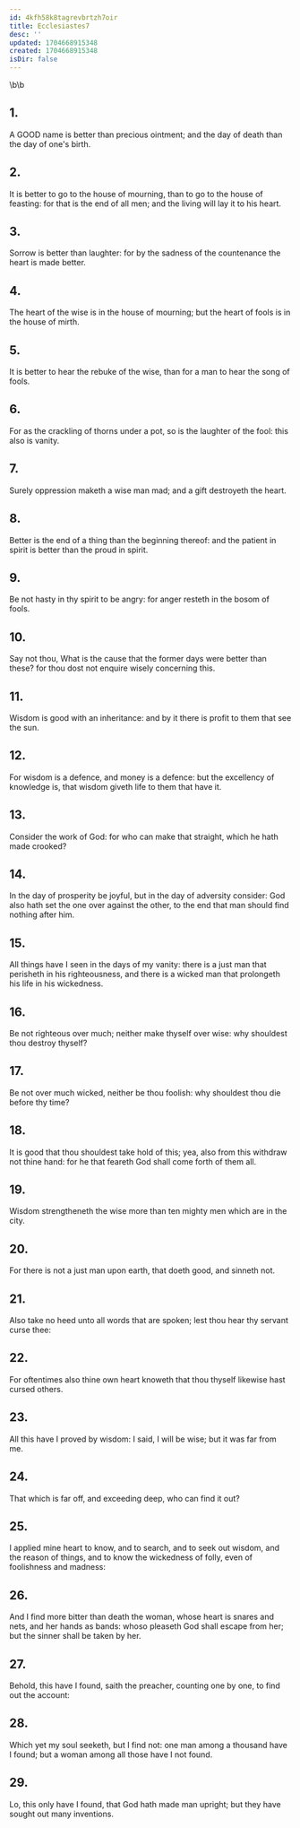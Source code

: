 ```yaml
---
id: 4kfh58k8tagrevbrtzh7oir
title: Ecclesiastes7
desc: ''
updated: 1704668915348
created: 1704668915348
isDir: false
---
```

\b\b
## 1.
A GOOD name is better than precious ointment; and the day of death than the day of one's birth.
## 2.
It is better to go to the house of mourning, than to go to the house of feasting: for that is the end of all men; and the living will lay it to his heart.
## 3.
Sorrow is better than laughter: for by the sadness of the countenance the heart is made better.
## 4.
The heart of the wise is in the house of mourning; but the heart of fools is in the house of mirth.
## 5.
It is better to hear the rebuke of the wise, than for a man to hear the song of fools.
## 6.
For as the crackling of thorns under a pot, so is the laughter of the fool: this also is vanity.
## 7.
Surely oppression maketh a wise man mad; and a gift destroyeth the heart.
## 8.
Better is the end of a thing than the beginning thereof: and the patient in spirit is better than the proud in spirit.
## 9.
Be not hasty in thy spirit to be angry: for anger resteth in the bosom of fools.
## 10.
Say not thou, What is the cause that the former days were better than these?  for thou dost not enquire wisely concerning this.
## 11.
Wisdom is good with an inheritance: and by it there is profit to them that see the sun.
## 12.
For wisdom is a defence, and money is a defence: but the excellency of knowledge is, that wisdom giveth life to them that have it.
## 13.
Consider the work of God: for who can make that straight, which he hath made crooked?
## 14.
In the day of prosperity be joyful, but in the day of adversity consider: God also hath set the one over against the other, to the end that man should find nothing after him.
## 15.
All things have I seen in the days of my vanity: there is a just man that perisheth in his righteousness, and there is a wicked man that prolongeth his life in his wickedness.
## 16.
Be not righteous over much; neither make thyself over wise: why shouldest thou destroy thyself?
## 17.
Be not over much wicked, neither be thou foolish: why shouldest thou die before thy time?
## 18.
It is good that thou shouldest take hold of this; yea, also from this withdraw not thine hand: for he that feareth God shall come forth of them all.
## 19.
Wisdom strengtheneth the wise more than ten mighty men which are in the city.
## 20.
For there is not a just man upon earth, that doeth good, and sinneth not.
## 21.
Also take no heed unto all words that are spoken; lest thou hear thy servant curse thee:
## 22.
For oftentimes also thine own heart knoweth that thou thyself likewise hast cursed others.
## 23.
All this have I proved by wisdom: I said, I will be wise; but it was far from me.
## 24.
That which is far off, and exceeding deep, who can find it out?
## 25.
I applied mine heart to know, and to search, and to seek out wisdom, and the reason of things, and to know the wickedness of folly, even of foolishness and madness:
## 26.
And I find more bitter than death the woman, whose heart is snares and nets, and her hands as bands: whoso pleaseth God shall escape from her; but the sinner shall be taken by her.
## 27.
Behold, this have I found, saith the preacher, counting one by one, to find out the account:
## 28.
Which yet my soul seeketh, but I find not: one man among a thousand have I found; but a woman among all those have I not found.
## 29.
Lo, this only have I found, that God hath made man upright; but they have sought out many inventions.
